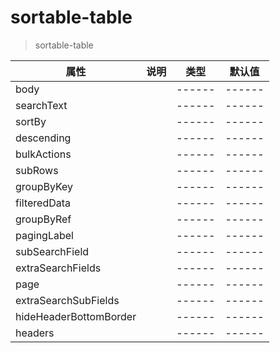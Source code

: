 # sortable-table

> sortable-table

| 属性    | 说明 | 类型 |默认值|
| ------ | ------ | ------ |------ |
| body |  | ------ |------ |
| searchText |  | ------ |------ |
| sortBy |  | ------ |------ |
| descending |  | ------ |------ |
| bulkActions |  | ------ |------ |
| subRows |  | ------ |------ |
| groupByKey |  | ------ |------ |
| filteredData |  | ------ |------ |
| groupByRef |  | ------ |------ |
| pagingLabel |  | ------ |------ |
| subSearchField |  | ------ |------ |
| extraSearchFields |  | ------ |------ |
| page |  | ------ |------ |
| extraSearchSubFields |  | ------ |------ |
| hideHeaderBottomBorder |  | ------ |------ |
| headers |  | ------ |------ |